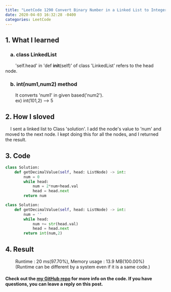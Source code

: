 ```yaml
---
title: "LeetCode 1290 Convert Binary Number in a Linked List to Integer.py"
date: 2020-04-03 16:32:28 -0400
categories: LeetCode
---
```


## 1. What I learned
### &nbsp;&nbsp;&nbsp;&nbsp;a. class LinkedList  
&nbsp;&nbsp;&nbsp;&nbsp;&nbsp;&nbsp;&nbsp;&nbsp;'self.head' in 'def __init__(self)' of class 'LinkedList' refers to the head node.  

### &nbsp;&nbsp;&nbsp;&nbsp;b. int(num1,num2) method
&nbsp;&nbsp;&nbsp;&nbsp;&nbsp;&nbsp;&nbsp;&nbsp;It converts 'num1' in given based('num2').  
&nbsp;&nbsp;&nbsp;&nbsp;&nbsp;&nbsp;&nbsp;&nbsp;ex) int(101,2) --> 5

## 2. How I sloved
&nbsp;&nbsp;&nbsp;&nbsp;I sent a linked list to Class 'solution'. I add the node's value to 'num' and moved to the next node. I kept doing this for all the nodes, and I returned the result.  

## 3. Code
```python
class Solution:
    def getDecimalValue(self, head: ListNode) -> int:
        num = 0
        while head:
            num = 2*num+head.val
            head = head.next
        return num
```

```python
class Solution:
    def getDecimalValue(self, head: ListNode) -> int:
        num = ''
        while head:
            num += str(head.val)
            head = head.next
        return int(num,2)
```

## 4. Result
&nbsp;&nbsp;&nbsp;&nbsp;&nbsp;&nbsp;&nbsp;&nbsp;Runtime : 20 ms(97.70%), Memory usage : 13.9 MB(100.00%)  
&nbsp;&nbsp;&nbsp;&nbsp;&nbsp;&nbsp;&nbsp;&nbsp;(Runtime can be different by a system even if it is a same code.)

#### Check out the [my GitHub repo][hyuk-gh] for more info on the code. If you have questions, you can leave a reply on this post.

[hyuk-gh]:   https://github.com/dlgur1994/StudyAlgorithms
